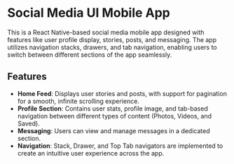 # Social Media UI Mobile App

This is a React Native-based social media mobile app designed with features like user profile display, stories, posts, and messaging. The app utilizes navigation stacks, drawers, and tab navigation, enabling users to switch between different sections of the app seamlessly.

## Features

- **Home Feed**: Displays user stories and posts, with support for pagination for a smooth, infinite scrolling experience.
- **Profile Section**: Contains user stats, profile image, and tab-based navigation between different types of content (Photos, Videos, and Saved).
- **Messaging**: Users can view and manage messages in a dedicated section.
- **Navigation**: Stack, Drawer, and Top Tab navigators are implemented to create an intuitive user experience across the app.
